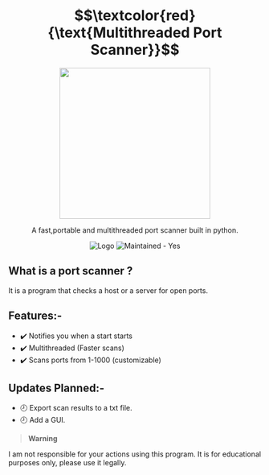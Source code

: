 # $$\textcolor{red}{\text{Multithreaded Port Scanner}}$$
  
 <p align="center">
  <img 
    width="300"
    height="300"
    src="https://user-images.githubusercontent.com/96690322/188703616-d218469a-9c28-470e-b0a4-9d0b8a895a92.jpg"
  >
</p>

<div align="center">
  A fast,portable and multithreaded port scanner built in python.

<br>

![Logo](https://img.shields.io/github/commit-activity/w/Coding-Storm/Multithreaded-Port-Scanner?color=brightgreen&label=commits&logo=python&logoColor=gold&style=for-the-badge) ![Maintained - Yes](https://img.shields.io/badge/Maintained-Yes-lightgreen?style=for-the-badge&logo=github&logoColor=gold)

 </div>


## What is a port scanner ?
It is a program that checks a host or a server for open ports.


## Features:-
- ✔️ Notifies you when a start starts
- ✔️ Multithreaded (Faster scans)
- ✔️ Scans ports from 1-1000 (customizable)

## Updates Planned:-
- 🕗 Export scan results to a txt file.
- 🕗 Add a GUI.

> __Warning__
> 
I am not responsible for your actions using this program. It is for educational purposes only, please use it legally.
